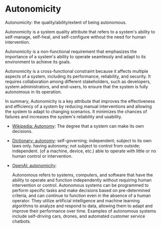 # Autonomicity

Autonomicity: the quality/ability/extent of being autonomous.

<div data-chatgpt-prompt="explain autonomicity (system quality attribute, cross-functional constraint, non-functional requirement)">Autonomicity is a system quality attribute that refers to a system's ability to self-manage, self-heal, and self-configure without the need for human intervention. 

Autonomicity is a non-functional requirement that emphasizes the importance of a system's ability to operate seamlessly and adapt to its environment to achieve its goals. 

Autonomicity is a cross-functional constraint because it affects multiple aspects of a system, including its performance, reliability, and security. It requires collaboration among different stakeholders, such as developers, system administrators, and end-users, to ensure that the system is fully autonomous in its operation.

In summary, Autonomicity is a key attribute that improves the effectiveness and efficiency of a system by reducing manual interventions and allowing the system to adapt to changing scenarios. It minimizes the chances of failures and increases the system's reliability and usability.</div>

* [Wikipedia: Autonomy](https://wikipedia.org/wiki/Autonomy): The degree that a system can make its own decisions.

* [Dictionary: autonomy](https://www.dictionary.com/browse/autonomy): self-governing; independent; subject to its own laws only. having autonomy; not subject to control from outside; independent. (of a machine, device, etc.) able to operate with little or no human control or intervention.

* [OpenAI: autonomicity](https:://openai.com): <div data-chatgpt-prompt="define autonomicity (computers and software)">Autonomous refers to systems, computers, and software that have the ability to operate and function independently without requiring human intervention or control. Autonomous systems can be programmed to perform specific tasks and make decisions based on pre-determined criteria, and can continue to function even in the absence of a human operator. They utilize artificial intelligence and machine learning algorithms to analyze and respond to data, allowing them to adapt and improve their performance over time. Examples of autonomous systems include self-driving cars, drones, and automated customer service chatbots.</div>
